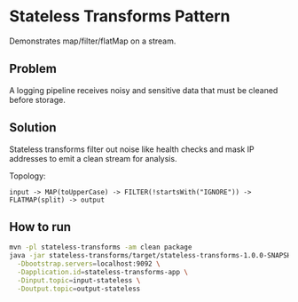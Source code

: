 # Stateless Transforms Pattern

Demonstrates map/filter/flatMap on a stream.

## Problem
A logging pipeline receives noisy and sensitive data that must be cleaned before storage.

## Solution
Stateless transforms filter out noise like health checks and mask IP addresses to emit a
clean stream for analysis.

Topology:
```
input -> MAP(toUpperCase) -> FILTER(!startsWith("IGNORE")) -> FLATMAP(split) -> output
```

## How to run

```bash
mvn -pl stateless-transforms -am clean package
java -jar stateless-transforms/target/stateless-transforms-1.0.0-SNAPSHOT.jar \
  -Dbootstrap.servers=localhost:9092 \
  -Dapplication.id=stateless-transforms-app \
  -Dinput.topic=input-stateless \
  -Doutput.topic=output-stateless
```
